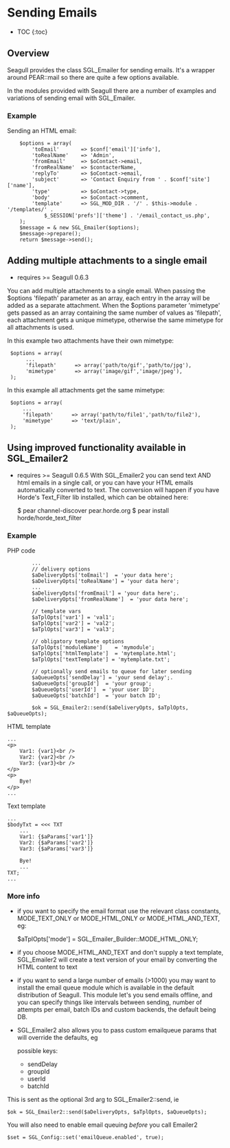<!-- Name: Howto/SendingEmails -->
<!-- Version: 23 -->
<!-- Last-Modified: 2009/04/04 12:19:45 -->
<!-- Author: ed209 -->

# Sending Emails
* TOC
{:toc}

## Overview
Seagull provides the class SGL\_Emailer for sending emails.  It's a wrapper around PEAR::mail so there are quite a few options available.

In the modules provided with Seagull there are a number of examples and variations of sending email with SGL\_Emailer.

### Example
Sending an HTML email:

	    $options = array(
	        'toEmail'       => $conf['email']['info'],
	        'toRealName'    => 'Admin',
	        'fromEmail'     => $oContact->email,
	        'fromRealName'  => $contacterName,
	        'replyTo'       => $oContact->email,
	        'subject'       => 'Contact Enquiry from ' . $conf['site']['name'],
	        'type'          => $oContact->type,
	        'body'          => $oContact->comment,
	        'template'      => SGL_MOD_DIR . '/' . $this->module . '/templates/' .
	            $_SESSION['prefs']['theme'] . '/email_contact_us.php',
	    );
	    $message = & new SGL_Emailer($options);
	    $message->prepare();
	    return $message->send();

## Adding multiple attachments to a single email

 * requires \>= Seagull 0.6.3
	 
You can add multiple attachments to a single email. 
When passing the $options 'filepath' parameter as an array, each entry in the array will be added as a separate attachment. 
When the $options parameter 'mimetype' gets passed as an array containing the same number of values as 'filepath', each attachment gets a unique mimetype, otherwise the same mimetype for all attachments is used.

In this example two attachments have their own mimetype:




	 $options = array(
	      ...
	      'filepath'      => array('path/to/gif','path/to/jpg'),
	      'mimetype'      => array('image/gif','image/jpeg'),
	 );  

In this example all attachments get the same mimetype:


	 $options = array(
	     ...
	     'filepath'      => array('path/to/file1','path/to/file2'),
	     'mimetype'      => 'text/plain',
	 );

## Using improved functionality available in SGL\_Emailer2

 * requires \>= Seagull 0.6.5
With SGL\_Emailer2 you can send text AND html emails in a single call, or you can have your HTML emails automatically converted to text.  The conversion will happen if you have Horde's Text\_Filter lib installed, which can be obtained here:


	$ pear channel-discover pear.horde.org
	$ pear install horde/horde_text_filter

### Example
PHP code

	        ...
	        // delivery options
	        $aDeliveryOpts['toEmail']  = 'your data here';
	        $aDeliveryOpts['toRealName'] = 'your data here';
	        ...
	        $aDeliveryOpts['fromEmail'] = 'your data here';.
	        $aDeliveryOpts['fromRealName']  = 'your data here';
	
	        // template vars
	        $aTplOpts['var1'] = 'val1';
	        $aTplOpts['var2'] = 'val2';
	        $aTplOpts['var3'] = 'val3';
	
	        // obligatory template options
	        $aTplOpts['moduleName']    = 'mymodule';
	        $aTplOpts['htmlTemplate']  = 'mytemplate.html';
	        $aTplOpts['textTemplate'] = 'mytemplate.txt';
	
	        // optionally send emails to queue for later sending
	        $aQueueOpts['sendDelay'] = 'your send delay';.
	        $aQueueOpts['groupId']  = 'your group';
	        $aQueueOpts['userId']  = 'your user ID';
	        $aQueueOpts['batchId']  = 'your batch ID';
	
	        $ok = SGL_Emailer2::send($aDeliveryOpts, $aTplOpts, $aQueueOpts);

HTML template

	...
	<p>
	    Var1: {var1}<br />
	    Var2: {var2}<br />
	    Var3: {var3}<br />
	</p>
	<p>
	    Bye!
	</p>
	...

Text template

	...
	$bodyTxt = <<< TXT
	    ...
	    Var1: {$aParams['var1']}
	    Var2: {$aParams['var2']}
	    Var3: {$aParams['var3']}
	
	    Bye!
	    ...
	TXT;
	...

### More info
 * if you want to specify the email format use the relevant class constants, MODE\_TEXT\_ONLY or MODE\_HTML\_ONLY or MODE\_HTML\_AND\_TEXT, eg:

	$aTplOpts['mode'] = SGL\_Emailer\_Builder::MODE\_HTML\_ONLY;
 * if you choose MODE\_HTML\_AND\_TEXT and don't supply a text template, SGL\_Emailer2 will create a text version of your email by converting the HTML content to text
 * if you want to send a large number of emails (\>1000) you may want to install the email queue module which is available in the default distribution of Seagull.  This module let's you send emails offline, and you can specify things like intervals between sending, number of attempts per email, batch IDs and custom backends, the default being DB.
 * SGL\_Emailer2 also allows you to pass custom emailqueue params that will override the defaults, eg

	 possible keys:
	  * sendDelay
	  * groupId
	  * userId
	  * batchId

This is sent as the optional 3rd arg to SGL\_Emailer2::send, ie


	$ok = SGL_Emailer2::send($aDeliveryOpts, $aTplOpts, $aQueueOpts);

You will also need to enable email queuing _before_ you call Emailer2 

	$set = SGL_Config::set('emailQueue.enabled', true);




